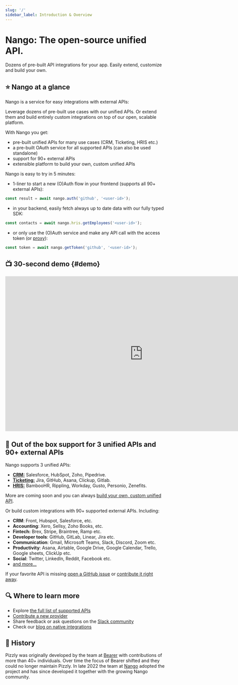 ```yaml
---
slug: '/'
sidebar_label: Introduction & Overview
---
```


# Nango: The open-source unified API.

Dozens of pre-built API integrations for your app. Easily extend, customize and build your own.

## ⭐ Nango at a glance

Nango is a service for easy integrations with external APIs:

Leverage dozens of pre-built use cases with our unified APIs. Or extend them and build entirely custom integrations on top of our open, scalable platform.

With Nango you get:

-   pre-built unified APIs for many use cases (CRM, Ticketing, HRIS etc.)
-   a pre-built OAuth service for all supported APIs (can also be used standalone)
-   support for 90+ external APIs
-   extensible platform to build your own, custom unified APIs

Nango is easy to try in 5 minutes:

-   1-liner to start a new (O)Auth flow in your frontend (supports all 90+ external APIs):

```ts
const result = await nango.auth('github', '<user-id>');
```

-   in your backend, easily fetch always up to date data with our fully typed SDK:

```ts
const contacts = await nango.hris.getEmployees('<user-id>');
```

-   or only use the (O)Auth service and make any API call with the access token (or [proxy](nango-unified-apis/proxy)):

```ts
const token = await nango.getToken('github', '<user-id>');
```

## 📺 30-second demo {#demo}

<iframe width="864" height="486" src="https://www.youtube.com/embed/BK15QI-jWi0" title="YouTube video player" frameborder="0" allow="accelerometer; autoplay; clipboard-write; encrypted-media; gyroscope; picture-in-picture; web-share" allowfullscreen></iframe>

## 👾 Out of the box support for 3 unified APIs and 90+ external APIs

Nango supports 3 unified APIs:

-   [**CRM:**](/nango-unified-apis/crm) Salesforce, HubSpot, Zoho, Pipedrive.
-   [**Ticketing:**](/nango-unified-apis/ticketing) Jira, GitHub, Asana, Clickup, Gitlab.
-   [**HRIS:**](/nango-unified-apis/hris) BambooHR, Rippling, Workday, Gusto, Personio, Zenefits.

More are coming soon and you can always [build your own, custom unified API](nango-unified-apis/custom-unified-api).

Or build custom integrations with 90+ supported external APIs. Including:

-   **CRM**: Front, Hubspot, Salesforce, etc.
-   **Accounting**: Xero, Sellsy, Zoho Books, etc.
-   **Fintech:** Brex, Stripe, Braintree, Ramp etc.
-   **Developer tools**: GitHub, GitLab, Linear, Jira etc.
-   **Communication**: Gmail, Microsoft Teams, Slack, Discord, Zoom etc.
-   **Productivity**: Asana, Airtable, Google Drive, Google Calendar, Trello, Google sheets, ClickUp etc.
-   **Social**: Twitter, LinkedIn, Reddit, Facebook etc.
-   [and more...](https://nango.dev/oauth-providers)

If your favorite API is missing [open a GitHub issue](https://github.com/NangoHQ/nango/issues/new) or [contribute it right away](https://docs.nango.dev/contribute-api).

## 🔍 Where to learn more

-   Explore [the full list of supported APIs](https://nango.dev/oauth-providers)
-   [Contribute a new provider](contribute-api)
-   Share feedback or ask questions on the [Slack community](https://nango.dev/slack)
-   Check our [blog on native integrations](https://www.nango.dev/blog)

## 🐻 History

Pizzly was originally developed by the team at [Bearer](https://www.bearer.com/?ref=pizzly) with contributions of more than 40+ individuals. Over time the focus of Bearer shifted and they could no longer maintain Pizzly. In late 2022 the team at [Nango](https://www.nango.dev) adopted the project and has since developed it together with the growing Nango community.
